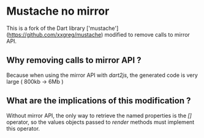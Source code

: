 # Mustache no mirror
This is a fork of the Dart library ['mustache'] (https://github.com/xxgreg/mustache) modified to remove calls to mirror API.


## Why removing calls to mirror API ?
Because when using the mirror API with *dart2js*, the generated code is very large ( 800kb -> 6Mb )


## What are the implications of this modification ?
Without mirror API, the only way to retrieve the named properties is the *[]* operator, 
so the values objects passed to *render* methods must implement this operator.

